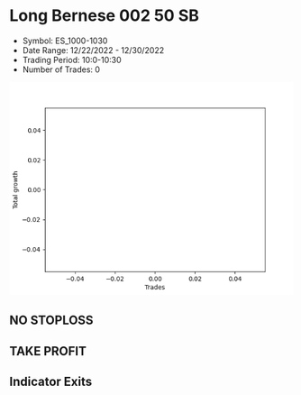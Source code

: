 # Long Bernese 002 50 SB 
- Symbol: ES_1000-1030
- Date Range: 12/22/2022 - 12/30/2022
- Trading Period: 10:0-10:30
- Number of Trades: 0

![Plot](LongBernese00250SBES_1000-1030.png)
## NO STOPLOSS














## TAKE PROFIT











## Indicator Exits

